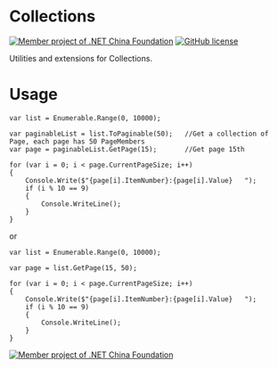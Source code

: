 # Collections

[![Member project of .NET China Foundation](https://github.com/dotnetcore/Home/blob/master/icons/member-project-of-netchina.png)](https://github.com/dotnetcore)
[![GitHub license](https://img.shields.io/badge/license-MIT-blue.svg)](https://raw.githubusercontent.com/dotnetcore/CAP/master/LICENSE.txt)

Utilities and extensions for Collections.

# Usage

```
var list = Enumerable.Range(0, 10000);

var paginableList = list.ToPaginable(50);   //Get a collection of Page, each page has 50 PageMembers
var page = paginableList.GetPage(15);       //Get page 15th

for (var i = 0; i < page.CurrentPageSize; i++)
{
    Console.Write($"{page[i].ItemNumber}:{page[i].Value}   ");
    if (i % 10 == 9)
    {
        Console.WriteLine();
    }
}
```

or

```
var list = Enumerable.Range(0, 10000);

var page = list.GetPage(15, 50);

for (var i = 0; i < page.CurrentPageSize; i++)
{
    Console.Write($"{page[i].ItemNumber}:{page[i].Value}   ");
    if (i % 10 == 9)
    {
        Console.WriteLine();
    }
}
```

[![Member project of .NET China Foundation](https://github.com/dotnetcore/Home/blob/master/icons/member-project-of-netchina2.png)](https://github.com/dotnetcore)
